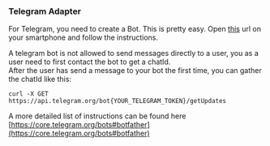 ### Telegram Adapter

For Telegram, you need to create a Bot. This is pretty easy. Open [this](https://telegram.me/BotFather) url on your smartphone and follow the instructions.

A telegram bot is not allowed to send messages directly to a user, you as a user need to first contact the bot to get a chatId.  
After the user has send a message to your bot the first time, you can gather the chatId like this:

```
curl -X GET https://api.telegram.org/bot{YOUR_TELEGRAM_TOKEN}/getUpdates
```

A more detailed list of instructions can be found here [https://core.telegram.org/bots#botfather](https://core.telegram.org/bots#botfather)

